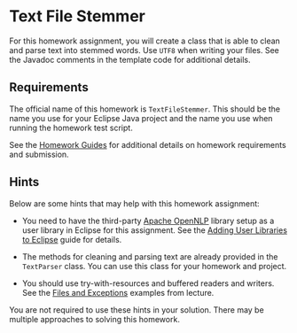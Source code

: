 Text File Stemmer
=================================================

For this homework assignment, you will create a class that is able to clean and parse text into stemmed words. Use `UTF8` when writing your files. See the Javadoc comments in the template code for additional details.

## Requirements ##

The official name of this homework is `TextFileStemmer`. This should be the name you use for your Eclipse Java project and the name you use when running the homework test script.

See the [Homework Guides](https://usf-cs212-spring2019.github.io/guides/homework.html) for additional details on homework requirements and submission.

## Hints ##

Below are some hints that may help with this homework assignment:

  - You need to have the third-party [Apache OpenNLP](http://opennlp.apache.org/) library setup as a user library in Eclipse for this assignment. See the [Adding User Libraries to Eclipse](https://usf-cs212-spring2019.github.io/guides/eclipse/adding-user-libraries-in-eclipse.html) guide for details.

  - The methods for cleaning and parsing text are already provided in the `TextParser` class. You can use this class for your homework and project.

  - You should use try-with-resources and buffered readers and writers. See the [Files and Exceptions](https://github.com/usf-cs212-spring2019/lectures/tree/master/Files%20and%20Exceptions) examples from lecture.

You are not required to use these hints in your solution. There may be multiple approaches to solving this homework.